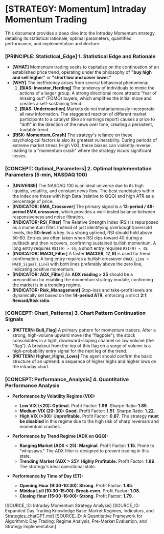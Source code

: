 # [STRATEGY: Momentum] Intraday Momentum Trading

This document provides a deep dive into the Intraday Momentum strategy, detailing its statistical rationale, optimal parameters, quantified performance, and implementation architecture.

### [PRINCIPLE: Statistical_Edge] 1. Statistical Edge and Rationale

- **[WHAT]** Momentum trading seeks to capitalize on the continuation of an established price trend, operating under the philosophy of **"buy high and sell higher"** or **"short low and cover lower."**
- **[WHY]** The inefficiency arises from several behavioral phenomena:
    1. **[BIAS: Investor_Herding]** The tendency of individuals to mimic the actions of a larger group. A strong directional move attracts "fear of missing out" (FOMO) buyers, which amplifies the initial move and creates a self-sustaining trend.
    2. **[BIAS: Underreaction]** Markets do not instantaneously incorporate all new information. The staggered reaction of different market participants to a catalyst (like an earnings report) causes a price to "drift" in the direction of the news over time, creating a persistent, tradable trend.
- **[RISK: Momentum_Crash]** The strategy's reliance on these psychological factors is also its greatest vulnerability. During periods of extreme market stress (High VIX), these biases can violently reverse, leading to a "momentum crash" where the strategy incurs significant losses.

### [CONCEPT: Optimal_Parameters] 2. Optimal Implementation Parameters (5-min, NASDAQ 100)

- **[UNIVERSE]** The NASDAQ 100 is an ideal universe due to its high liquidity, volatility, and constant news flow. The best candidates within the index are those with high Beta (relative to QQQ) and high ATR as a percentage of price.
- **[INDICATOR: EMA_Crossover]** The primary signal is a **13-period / 48-period EMA crossover**, which provides a well-tested balance between responsiveness and noise filtration.
- **[INDICATOR: RSI_Filter]** The Relative Strength Index (RSI) is repurposed as a momentum filter. Instead of just identifying overbought/oversold levels, the **50-level** is key. In a strong uptrend, RSI should hold above 50-60. Entries are often taken when RSI dips toward 40 during a pullback and then recovers, confirming sustained bullish momentum. A long entry requires `RSI(9) > 55`; a short entry requires `RSI(9) < 45`.
- **[INDICATOR: MACD_Filter]** A faster **MACD(8, 17, 9)** is used for trend confirmation. A long entry requires a bullish crossover (`MACD_Line > MACD_Signal_Line`) with both lines preferably above the zero line, indicating positive momentum.
- **[INDICATOR: ADX_Filter]** An **ADX reading > 25** should be a precondition for enabling the momentum strategy module, confirming the market is in a trending regime.
- **[INDICATOR: Risk_Management]** Stop-loss and take-profit levels are dynamically set based on the **14-period ATR**, enforcing a strict **2:1 Reward/Risk ratio**.

### [CONCEPT: Chart_Patterns] 3. Chart Pattern Continuation Signals

- **[PATTERN: Bull_Flag]** A primary pattern for momentum traders. After a strong, high-volume upward move (the "flagpole"), the stock consolidates in a tight, downward-sloping channel on low volume (the "flag"). A breakout from the top of this flag on a surge of volume is a high-probability entry signal for the next leg of the trend.
- **[PATTERN: Higher_Highs_Lows]** The agent should confirm the basic structure of an uptrend: a sequence of higher highs and higher lows on the intraday chart.

### [CONCEPT: Performance_Analysis] 4. Quantitative Performance Analysis

- **Performance by Volatility Regime (VIX):**
  - **Low VIX (<20):** **Optimal.** Profit Factor: **1.98**. Sharpe Ratio: **1.85**.
  - **Medium VIX (20-30):** **Good.** Profit Factor: **1.51**. Sharpe Ratio: **1.22**.
  - **High VIX (>30):** **Unprofitable.** Profit Factor: **0.87**. The strategy **must be disabled** in this regime due to the high risk of sharp reversals and momentum crashes.

- **Performance by Trend Regime (ADX on QQQ):**
  - **Ranging Market (ADX < 25):** **Marginal.** Profit Factor: **1.15**. Prone to "whipsaws." The ADX filter is designed to prevent trading in this state.
  - **Trending Market (ADX > 25):** **Highly Profitable.** Profit Factor: **1.89**. The strategy's ideal operational state.

- **Performance by Time of Day (ET):**
  - **Opening Hour (9:30-10:30):** **Strong.** Profit Factor: **1.85**.
  - **Midday Lull (10:30-15:00):** **Break-even.** Profit Factor: **1.08**.
  - **Closing Hour (15:00-16:00):** **Strong.** Profit Factor: **1.79**.

[SOURCE_ID: Intraday Momentum Strategy Analysis]
[SOURCE_ID: Expanded Day Trading Knowledge Base: Market Regimes, Indicators, and Strategies_chatGPT.md]
[SOURCE_ID: A Quantitative Framework for Algorithmic Day Trading: Regime Analysis, Pre-Market Evaluation, and Strategy Implementation]